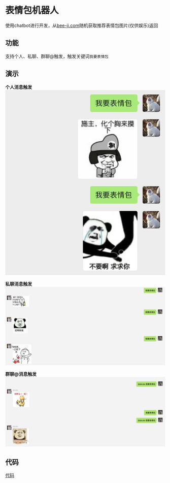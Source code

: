 # 表情包机器人
使用chatbot进行开发，从[bee-ji.com](www.bee-ji.com)随机获取推荐表情包图片(仅供娱乐)返回  

## 功能
支持个人、私聊、群聊@触发，触发关键词`我要表情包`  

## 演示
**个人消息触发**
![个人消息触发](../img/self_demo.jpg)  

**私聊消息触发**
![私聊消息触发](../img/onechat_demo.png)  

**群聊@消息触发**
![群聊@消息触发](../img/group_chat_demo.png)  

## 代码
[代码](./emoji_robot.py)
